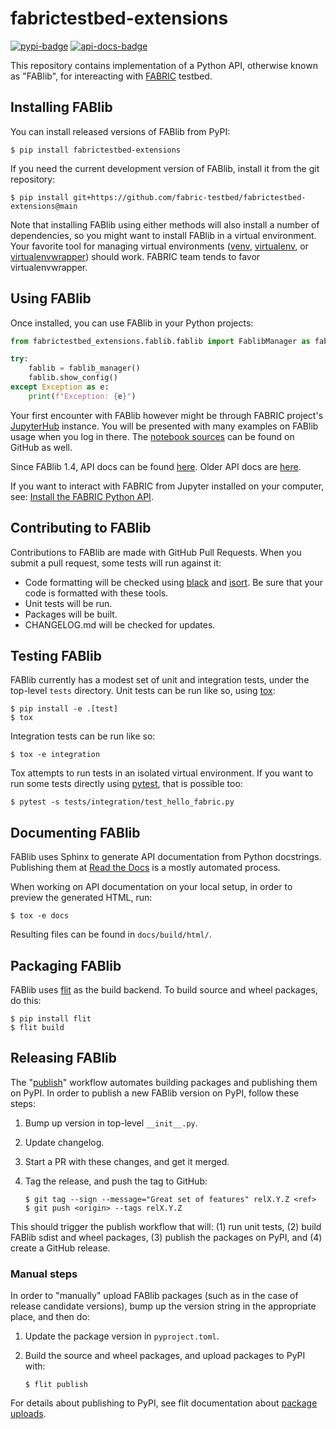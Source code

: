 # fabrictestbed-extensions

[![pypi-badge]][pypy] [![api-docs-badge]][api-docs]

This repository contains implementation of a Python API, otherwise
known as "FABlib", for intereacting with [FABRIC][fabric] testbed.


## Installing FABlib

You can install released versions of FABlib from PyPI:

```console
$ pip install fabrictestbed-extensions
```

If you need the current development version of FABlib, install it from
the git repository:

```console
$ pip install git+https://github.com/fabric-testbed/fabrictestbed-extensions@main
```

Note that installing FABlib using either methods will also install a
number of dependencies, so you might want to install FABlib in a
virtual environment. Your favorite tool for managing virtual
environments ([venv], [virtualenv], or [virtualenvwrapper]) should
work. FABRIC team tends to favor virtualenvwrapper.


## Using FABlib

Once installed, you can use FABlib in your Python projects:

```python
from fabrictestbed_extensions.fablib.fablib import FablibManager as fablib_manager

try:
    fablib = fablib_manager()
    fablib.show_config()
except Exception as e:
    print(f"Exception: {e}")
```

Your first encounter with FABlib however might be through FABRIC
project's [JupyterHub][fabric-jupyter] instance. You will be presented
with many examples on FABlib usage when you log in there. The
[notebook sources][fabric-jupyter-examples] can be found on GitHub as
well.

Since FABlib 1.4, API docs can be found [here][fablib-api-rtd]. Older
API docs are [here][fablib-api-old].

If you want to interact with FABRIC from Jupyter installed on your
computer, see: [Install the FABRIC Python API][fablib-install].


## Contributing to FABlib

Contributions to FABlib are made with GitHub Pull Requests. When you
submit a pull request, some tests will run against it:

- Code formatting will be checked using [black] and [isort].  Be sure
  that your code is formatted with these tools.
- Unit tests will be run.
- Packages will be built.
- CHANGELOG.md will be checked for updates.


## Testing FABlib

FABlib currently has a modest set of unit and integration tests, under
the top-level `tests` directory.  Unit tests can be run like so, using
[tox]:

```console
$ pip install -e .[test]
$ tox
```

Integration tests can be run like so:

```console
$ tox -e integration
```

Tox attempts to run tests in an isolated virtual environment.  If you
want to run some tests directly using [pytest], that is possible too:

```
$ pytest -s tests/integration/test_hello_fabric.py
```

## Documenting FABlib

FABlib uses Sphinx to generate API documentation from Python
docstrings. Publishing them at [Read the Docs][fablib-api-rtd] is a
mostly automated process.

When working on API documentation on your local setup, in order to
preview the generated HTML, run:

```
$ tox -e docs
```

Resulting files can be found in `docs/build/html/`.


## Packaging FABlib

FABlib uses [flit] as the build backend.  To build source and wheel
packages, do this:

```console
$ pip install flit
$ flit build
```

## Releasing FABlib

The "[publish]" workflow automates building packages and publishing
them on PyPI.  In order to publish a new FABlib version on PyPI,
follow these steps:

1. Bump up version in top-level `__init__.py`.
2. Update changelog.
3. Start a PR with these changes, and get it merged.
4. Tag the release, and push the tag to GitHub:

   ```console
   $ git tag --sign --message="Great set of features" relX.Y.Z <ref>
   $ git push <origin> --tags relX.Y.Z
   ```
This should trigger the publish workflow that will: (1) run unit
tests, (2) build FABlib sdist and wheel packages, (3) publish
the packages on PyPI, and (4) create a GitHub release.


### Manual steps

In order to "manually" upload FABlib packages (such as in the case of
release candidate versions), bump up the version string in the
appropriate place, and then do:

1. Update the package version in `pyproject.toml`.
2. Build the source and wheel packages, and upload packages to PyPI with:

    ```console
    $ flit publish
    ```

For details about publishing to PyPI, see flit documentation about
[package uploads].


<!-- URLs -->

[pypy]: https://pypi.org/project/fabrictestbed-extensions/
[pypi-badge]: https://img.shields.io/pypi/v/fabrictestbed-extensions?style=plastic (PyPI)

[api-docs]: https://fabric-fablib.readthedocs.io/en/latest/?badge=latest
[api-docs-badge]: https://readthedocs.org/projects/fabric-fablib/badge/?version=latest (Documentation Status)

[fabric]: https://fabric-testbed.net/

[venv]: https://docs.python.org/3/library/venv.html
[virtualenv]: https://virtualenv.pypa.io/en/latest/
[virtualenvwrapper]: https://virtualenvwrapper.readthedocs.io/en/latest/

[fabric-jupyter]: https://jupyter.fabric-testbed.net/
[fabric-jupyter-examples]: https://github.com/fabric-testbed/jupyter-examples
[fablib-install]: https://learn.fabric-testbed.net/knowledge-base/install-the-python-api/

[fablib-api-rtd]: https://fabric-fablib.readthedocs.io/en/latest/
[fablib-api-old]: https://learn.fabric-testbed.net/docs/fablib/fablib.html

[flit]: https://flit.pypa.io/en/stable/
[package uploads]: https://flit.pypa.io/en/latest/upload.html

[tox]: https://pypi.org/project/tox/
[pytest]: https://pypi.org/project/pytest/
[black]: https://pypi.org/project/black/
[isort]: https://pypi.org/project/isort/

[publish]: ./.github/workflows/publish.yml
